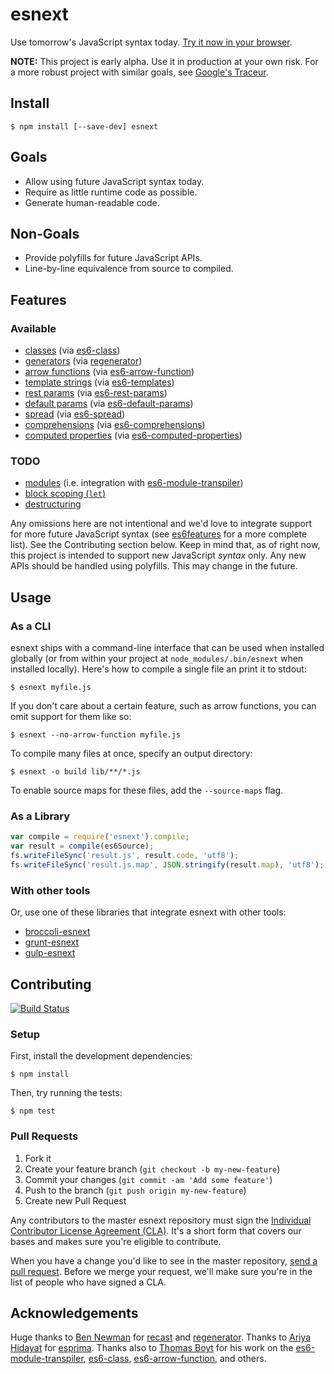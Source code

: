 # esnext

Use tomorrow's JavaScript syntax today. [Try it now in your browser](http://square.github.io/esnext/).

**NOTE:** This project is early alpha. Use it in production at your own risk.
For a more robust project with similar goals, see [Google's Traceur][traceur].

## Install

```
$ npm install [--save-dev] esnext
```

## Goals

* Allow using future JavaScript syntax today.
* Require as little runtime code as possible.
* Generate human-readable code.

## Non-Goals

* Provide polyfills for future JavaScript APIs.
* Line-by-line equivalence from source to compiled.

## Features

### Available

* [classes][features-classes] (via [es6-class][es6-class])
* [generators][features-generators] (via [regenerator][regenerator])
* [arrow functions][features-arrows] (via [es6-arrow-function][es6-arrow-function])
* [template strings][features-template-strings] (via [es6-templates][es6-templates])
* [rest params][features-default-rest-spread] (via [es6-rest-params][es6-rest-params])
* [default params][features-default-rest-spread] (via [es6-default-params][es6-default-params])
* [spread][features-default-rest-spread] (via [es6-spread][es6-spread])
* [comprehensions][features-comprehensions] (via [es6-comprehensions][es6-comprehensions])
* [computed properties][features-computed-properties] (via [es6-computed-properties][es6-computed-properties])

### TODO

* [modules][features-modules] (i.e. integration with [es6-module-transpiler][es6-module-transpiler])
* [block scoping (`let`)][features-let-const]
* [destructuring][features-destructuring]

Any omissions here are not intentional and we'd love to integrate support for
more future JavaScript syntax (see [es6features][es6features] for a more
complete list). See the Contributing section below. Keep in mind that, as of
right now, this project is intended to support new JavaScript *syntax* only.
Any new APIs should be handled using polyfills. This may change in the future.

## Usage

### As a CLI

esnext ships with a command-line interface that can be used when installed
globally (or from within your project at `node_modules/.bin/esnext` when
installed locally). Here's how to compile a single file an print it to stdout:

```
$ esnext myfile.js
```

If you don't care about a certain feature, such as arrow functions, you can
omit support for them like so:

```
$ esnext --no-arrow-function myfile.js
```

To compile many files at once, specify an output directory:

```
$ esnext -o build lib/**/*.js
```

To enable source maps for these files, add the `--source-maps` flag.

### As a Library

```js
var compile = require('esnext').compile;
var result = compile(es6Source);
fs.writeFileSync('result.js', result.code, 'utf8');
fs.writeFileSync('result.js.map', JSON.stringify(result.map), 'utf8');
```

### With other tools

Or, use one of these libraries that integrate esnext with other tools:

* [broccoli-esnext][broccoli-esnext]
* [grunt-esnext][grunt-esnext]
* [gulp-esnext][gulp-esnext]

## Contributing

[![Build Status](https://travis-ci.org/square/esnext.png?branch=master)](https://travis-ci.org/square/esnext)

### Setup

First, install the development dependencies:

```
$ npm install
```

Then, try running the tests:

```
$ npm test
```

### Pull Requests

1. Fork it
2. Create your feature branch (`git checkout -b my-new-feature`)
3. Commit your changes (`git commit -am 'Add some feature'`)
4. Push to the branch (`git push origin my-new-feature`)
5. Create new Pull Request

Any contributors to the master esnext repository must sign the [Individual
Contributor License Agreement (CLA)][cla].  It's a short form that covers our
bases and makes sure you're eligible to contribute.

[cla]: https://spreadsheets.google.com/spreadsheet/viewform?formkey=dDViT2xzUHAwRkI3X3k5Z0lQM091OGc6MQ&ndplr=1

When you have a change you'd like to see in the master repository, [send a pull
request](https://github.com/square/esnext/pulls). Before we merge your
request, we'll make sure you're in the list of people who have signed a CLA.

## Acknowledgements

Huge thanks to [Ben Newman][benjamn] for [recast][recast] and
[regenerator][regenerator]. Thanks to [Ariya Hidayat][ariya] for
[esprima][esprima]. Thanks also to [Thomas Boyt][thomasboyt] for his work on
the [es6-module-transpiler][es6-module-transpiler], [es6-class][es6-class],
[es6-arrow-function][es6-arrow-function], and others.

[ariya]: https://github.com/ariya
[benjamn]: https://github.com/benjamn
[broccoli-esnext]: https://github.com/shinnn/broccoli-esnext
[broccoli]: https://github.com/joliss/broccoli
[es6-arrow-function]: https://github.com/square/es6-arrow-function
[es6-class]: https://github.com/square/es6-class
[es6-comprehensions]: https://github.com/dreame4/es6-comprehensions
[es6-default-params]: https://github.com/square/es6-default-params
[es6-module-transpiler]: https://github.com/square/es6-module-transpiler
[es6-rest-params]: https://github.com/thomasboyt/es6-rest-params
[es6-spread]: https://github.com/square/es6-spread
[es6-templates]: https://github.com/square/es6-templates
[es6-computed-properties]: https://github.com/DmitrySoshnikov/es6-computed-properties
[es6features]: https://github.com/lukehoban/es6features
[esprima]: https://github.com/ariya/esprima
[features-arrows]: https://github.com/lukehoban/es6features#arrows
[features-classes]: https://github.com/lukehoban/es6features#classes
[features-comprehensions]: https://github.com/lukehoban/es6features#comprehensions
[features-default-rest-spread]: https://github.com/lukehoban/es6features#default--rest--spread
[features-destructuring]: https://github.com/lukehoban/es6features#destructuring
[features-generators]: https://github.com/lukehoban/es6features#generators
[features-let-const]: https://github.com/lukehoban/es6features#let--const
[features-modules]: https://github.com/lukehoban/es6features#modules
[features-template-strings]: https://github.com/lukehoban/es6features#template-strings
[features-computed-properties]:https://github.com/lukehoban/es6features#enhanced-object-literals
[grunt-esnext]: https://github.com/shinnn/grunt-esnext
[gulp-esnext]: https://github.com/sindresorhus/gulp-esnext
[recast]: https://github.com/benjamn/recast
[regenerator]: http://facebook.github.io/regenerator/
[thomasboyt]: http://www.thomasboyt.com/
[traceur]: https://github.com/google/traceur-compiler
